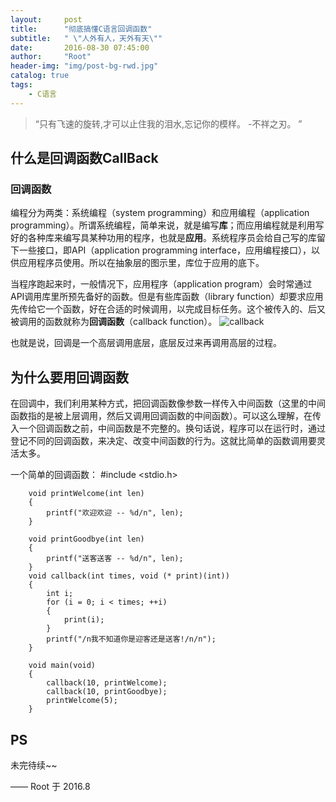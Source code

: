 ```yaml
---
layout:     post
title:      "彻底搞懂C语言回调函数"
subtitle:   " \"人外有人，天外有天\""
date:       2016-08-30 07:45:00
author:     "Root"
header-img: "img/post-bg-rwd.jpg"
catalog: true
tags:
    - C语言
---
```


> “只有飞速的旋转,才可以止住我的泪水,忘记你的模样。 -不祥之刃。 ”


## 什么是回调函数CallBack

### 回调函数

编程分为两类：系统编程（system programming）和应用编程（application programming）。所谓系统编程，简单来说，就是编写**库**；而应用编程就是利用写好的各种库来编写具某种功用的程序，也就是**应用**。系统程序员会给自己写的库留下一些接口，即API（application programming interface，应用编程接口），以供应用程序员使用。所以在抽象层的图示里，库位于应用的底下。

当程序跑起来时，一般情况下，应用程序（application program）会时常通过API调用库里所预先备好的函数。但是有些库函数（library function）却要求应用先传给它一个函数，好在合适的时候调用，以完成目标任务。这个被传入的、后又被调用的函数就称为**回调函数**（callback function）。
![callback](http://i1.buimg.com/572619/10e2e1630eb49744.png)

也就是说，回调是一个高层调用底层，底层反过来再调用高层的过程。

## 为什么要用回调函数
在回调中，我们利用某种方式，把回调函数像参数一样传入中间函数（这里的中间函数指的是被上层调用，然后又调用回调函数的中间函数）。可以这么理解，在传入一个回调函数之前，中间函数是不完整的。换句话说，程序可以在运行时，通过登记不同的回调函数，来决定、改变中间函数的行为。这就比简单的函数调用要灵活太多。

一个简单的回调函数：
		#include <stdio.h>
 
		void printWelcome(int len)
		{
			printf("欢迎欢迎 -- %d/n", len);
		}
 		
		void printGoodbye(int len)
		{
			printf("送客送客 -- %d/n", len);
		}		
 		void callback(int times, void (* print)(int))
 		{
 			int i;
       		for (i = 0; i < times; ++i)
       		{
            	print(i);
        	}
       		printf("/n我不知道你是迎客还是送客!/n/n");
		}
		
		void main(void)
		{
       		callback(10, printWelcome);
       		callback(10, printGoodbye);
       		printWelcome(5);
		}




## PS

未完待续~~


—— Root 于 2016.8


